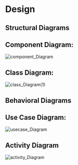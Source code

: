 # Design

## Structural Diagrams

## Component Diagram:
![component_Diagram](https://user-images.githubusercontent.com/62828197/153254353-7faf5db8-0375-4e1e-a7c8-1ee152161968.jpg)

## Class Diagram:
![class_Diagram(1)](https://user-images.githubusercontent.com/62828197/153254547-85d2f9df-933e-4eb1-989e-b81a194ff318.jpg)

## Behavioral Diagrams

## Use Case Diagram:

![usecase_Diagram](https://user-images.githubusercontent.com/62828197/153254690-a5b22b8d-0d7f-493d-b17d-283f098a6182.jpg)

## Activity Diagram
![activity_Diagram](https://user-images.githubusercontent.com/62828197/153254843-3e104ad2-0c61-4be9-a96b-51f027a4c3e3.jpg)

